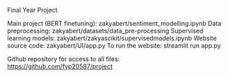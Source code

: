  Final Year Project

 Main project (BERT finetuning): zakyabert/sentiment_modelling.ipynb
 Data preprocessing: zakyabert/datasets/data_pre-processing
 Supervised learning models: zakyabert/zakyascikit/supervisedmodels.ipynb
 Website source code: zakyabert/UI/app.py
 To run the website: streamlit run app.py

 Github repository for access to all files: https://github.com/fyp20587/project
 